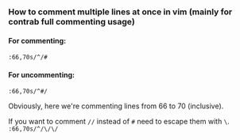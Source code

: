 ### How to comment multiple lines at once in vim (mainly for contrab full commenting usage)

#### For commenting:

`:66,70s/^/#`
#### For uncommenting:

`:66,70s/^#/`

Obviously, here we're commenting lines from 66 to 70 (inclusive).

If you want to comment `//` instead of `#` need to escape them with `\`. `:66,70s/^/\/\/`
